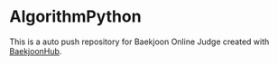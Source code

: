# AlgorithmPython
This is a auto push repository for Baekjoon Online Judge created with [BaekjoonHub](https://github.com/BaekjoonHub/BaekjoonHub).
